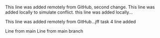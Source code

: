 This line was added remotely from GitHub, second change.
This line was added locally to simulate conflict.
this line was added locally...

This line was added remotely from GitHub...jff
task 4 line added

Line from main
Line from main branch
